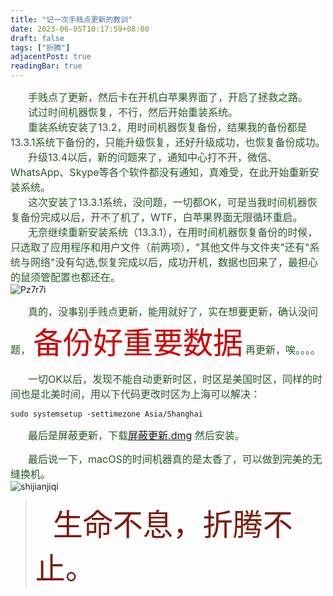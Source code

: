 ```yaml
---
title: "记一次手贱点更新的教训"
date: 2023-06-05T10:17:59+08:00
draft: false
tags: ["折腾"]
adjacentPost: true
readingBar: true
---
```

&emsp;&emsp;<font size=3 color=#255b21>手贱点了更新，然后卡在开机白苹果界面了，开启了拯救之路。</font>
<br>
&emsp;&emsp;<font size=3 color=#255b21>试过时间机器恢复，不行，然后开始重装系统。</font><br>
&emsp;&emsp;<font size=3 color=#255b21>重装系统安装了13.2，用时间机器恢复备份，结果我的备份都是13.3.1系统下备份的，只能升级恢复，还好升级成功，也恢复备份成功。</font><br>
&emsp;&emsp;<font size=3 color=#255b21>升级13.4以后，新的问题来了，通知中心打不开，微信、WhatsApp、Skype等各个软件都没有通知，真难受，在此开始重新安装系统。</font><br>
&emsp;&emsp;<font size=3 color=#255b21>这次安装了13.3.1系统，没问题，一切都OK，可是当我时间机器恢复备份完成以后，开不了机了，WTF，白苹果界面无限循环重启。</font><br>
&emsp;&emsp;<font size=3 color=#255b21>无奈继续重新安装系统（13.3.1），在用时间机器恢复备份的时候，只选取了应用程序和用户文件（前两项），"其他文件与文件夹"还有"系统与网络"没有勾选,恢复完成以后，成功开机，数据也回来了，最担心的鼠须管配置也都还在。</font><br>
![Pz7r7i](https://cdn.jsdelivr.net/gh/tosspi/mumu@main/uPic/Pz7r7i.png)

&emsp;&emsp;<font size=3 color=#255b21>真的，没事别手贱点更新，能用就好了，实在想要更新，确认没问题，</font> <font size=7 color=#cc0000>备份好重要数据</font> <font size=3 color=#255b21>再更新，唉。。。。</font><br>

&emsp;&emsp;<font size=3 color=#255b21>一切OK以后，发现不能自动更新时区，时区是美国时区，同样的时间也是北美时间，用以下代码更改时区为上海可以解决：</font><br>

```
sudo systemsetup -settimezone Asia/Shanghai
```

&emsp;&emsp;<font size=3 color=#255b21>最后是屏蔽更新，下载[屏蔽更新.dmg](https://ibelife.cowtransfer.com/s/49c4e19b07f247) 然后安装。</font><br>

&emsp;&emsp;<font size=3 color=#255b21>最后说一下，macOS的时间机器真的是太香了，可以做到完美的无缝换机。</font><br>
![shijianjiqi](https://cdn.jsdelivr.net/gh/tosspi/mumu@main/uPic/shijianjiqi.png)
<br>

>&emsp;&emsp;<font size=9 color=#7a1b0c>生命不息，折腾不止。</font>
